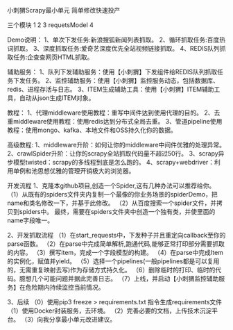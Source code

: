 小刺猬Scrapy最小单元
简单修改快速投产


三个模块
1
2
3 requetsModel
4


Demo说明：
1、单次下发任务:新浪搜狐新闻列表抓取。
2、循环抓取任务:百度热词抓取。
3、深度抓取任务:爱奇艺深度优先全站视频链接抓取。
4、REDIS队列抓取任务:企查查网页HTML抓取。

辅助服务：
1、队列下发辅助服务：使用【小刺猬】下发组件给REDIS队列抓取任务下发任务。
2、监控辅助服务：使用【小刺猬】监控服务动态，包括数据库、redis、进程存活与日志。
3、ITEM生成辅助工具：使用【小刺猬】ITEM辅助工具，自动从json生成ITEM对象。

教程：
1、代理middleware使用教程：重写中间件达到使用代理的目的。
2、去重middleware使用教程：使用redis达到分布式全局去重。
3、管道pipeline使用教程：使用mongo、kafka、本地文件和OSS持久化你的数据。

高级教程:
1、middleware升阶：如何让你的middleware中间件优雅的处理异常。
2、crawlSpider升阶：让你的scrapy全站抓取代码量不超过50行。
3、scrapy异步模型twisted：scrapy的多线程到底是怎么跑的。
4、scrapy+webdriver：利用单例和池思想优雅的管理开销极大的浏览器。

开发流程
1、克隆本github项目,创造一个Spider,这有几种办法可以推荐给你。
（1）从既有的spiders文件夹内复制一个最像的你业务场景的spiderDemo，把name和类名修改一下，并基于此修改。
（2）从百度搜索一个spider文件，并拷贝到spiders中。
最终，需要在spiders文件夹中创造一个独有类，并使里面的name字段唯一。

2、开发抓取流程
（1）在start_requests中，下发种子并且重定向callback至你的parse函数。
（2）在parse中完成简单解析,跑通代码,能够正常打印部分需要抓取的内容。
（3）撰写item，完成一个字段模型的构建。
（4）在parse中完成Item的实例化，赋值并yield。
（5）选择一个pipelines(一般pipelines都是可以复用的，无需重复映射去写)作为存储方式持久化。
（6）删除临时的打印、临时的代码。臆想几个可能问题并据此完善日志。
（7）上线，并启动【小刺猬监控辅助服务】在危险期内持续监控当前情况。

3、后续
（0）使用pip3 freeze > requirements.txt 指令生成requirements文件
（1）使用Docker封装服务，去环境。
（2）完善必要的文档，上传技术沉淀平台。
（3）向我分享最小单元改进建议。